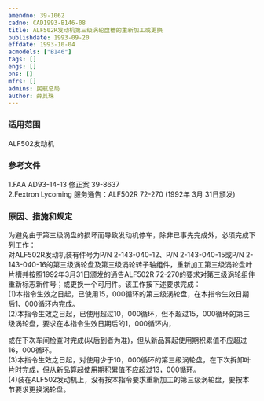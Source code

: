 ```yaml
---
amendno: 39-1062  
cadno: CAD1993-B146-08  
title: ALF502R发动机第三级涡轮盘槽的重新加工或更换  
publishdate: 1993-09-20  
effdate: 1993-10-04  
acmodels: ["B146"]  
tags: []  
engs: []  
pns: []  
mfrs: []  
admins: 民航总局  
author: 薛其珠  
---
```

  
### 适用范围  
ALF502发动机  
  
<!--more-->  
### 参考文件  
  1.FAA AD93-14-13 修正案 39-8637  
  2.Fextron Lycoming 服务通告：ALF502R 72-270 (1992年 3月 31日颁发)  
  
### 原因、措施和规定  

  为避免由于第三级涡盘的损坏而导致发动机停车，除非已事先完成外，必须完成下列工作：  
  对ALF502R发动机装有件号为P/N 2-143-040-12、P/N 2-143-040-15或P/N 2-143-040-16的第三级涡轮盘及第三级涡轮转子轴组件，重新加工第三级涡轮盘叶片槽并按照1992年3月31日颁发的通告ALF502R 72-270的要求对第三级涡轮组件重新标志新件号；或更换一个可用件。该工作按下述要求完成：  
(1)本指令生效之日起，已使用15，000循环的第三级涡轮盘，在本指令生效日期后1、000循环内完成。  
(2)本指令生效之日起，已使用超过10，000循环，但不超过15，000循环的第三级涡轮盘，要求在本指令生效日期后的1，000循环内，  
  
或在下次车间检查时完成(以后到者为准)，但从新品算起使用期积累值不应超过16，000循环。  
  (3)本指令生效之日起，对使用少于10，000循环的第三级涡轮盘，在下次拆卸叶片时完成，但从新品算起使用期积累值不应超过13，000循环。  
  (4)装在ALF502发动机上，没有按本指令要求重新加工的第三级涡轮盘，要按本节要求更换涡轮盘。  
  
